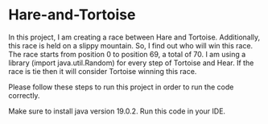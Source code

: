 # Hare-and-Tortoise
In this project, I am creating a race between Hare and Tortoise. Additionally, this race is held on a slippy mountain. So, I find out who will win this race. The race starts from position 0 to position 69, a total of 70. I am using a library (import java.util.Random) for every step of Tortoise and Hear. If the race is tie then it will consider Tortoise winning this race.

Please follow these steps to run this project in order to run the code correctly.

Make sure to install java version 19.0.2. Run this code in your IDE.
